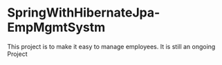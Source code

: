# SpringWithHibernateJpa-EmpMgmtSystm
This project is to make it easy to manage employees. It is still an ongoing Project
